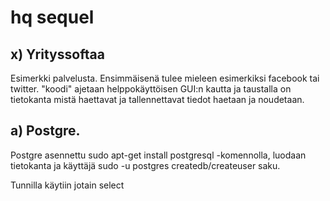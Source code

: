 # hq sequel

## x) Yrityssoftaa

Esimerkki palvelusta. Ensimmäisenä tulee mieleen esimerkiksi facebook tai twitter. "koodi" ajetaan helppokäyttöisen GUI:n kautta ja taustalla on tietokanta mistä haettavat ja tallennettavat tiedot haetaan ja noudetaan.

## a) Postgre.

Postgre asennettu sudo apt-get install postgresql -komennolla, luodaan tietokanta ja käyttäjä sudo -u postgres createdb/createuser saku.

Tunnilla käytiin jotain select
